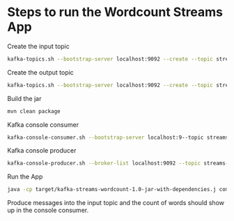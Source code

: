 # Steps to run the Wordcount Streams App

Create the input topic
```bash
kafka-topics.sh --bootstrap-server localhost:9092 --create --topic streams-plaintext-input --partitions 1 --replication-factor 1
```

Create the output topic
```bash
kafka-topics.sh --bootstrap-server localhost:9092 --create --topic streams-wordcount-output --partitions 1 --replication-factor 1
```

Build the jar
```bash
mvn clean package
```

Kafka console consumer
```bash
kafka-console-consumer.sh --bootstrap-server localhost:9--topic streams-wordcount-output --value-deserializer org.apache.kafka.common.serialization.LongDeserializer --property print.key=true --property key.separator=" "
```

Kafka console producer
```bash
kafka-console-producer.sh --broker-list localhost:9092 --topic streams-plaintext-input
```

Run the App
```bash
java -cp target/kafka-streams-wordcount-1.0-jar-with-dependencies.j com.github.krunalvora.kafka_streams.WordCountApp
```

Produce messages into the input topic and the count of words should show up in the console consumer.